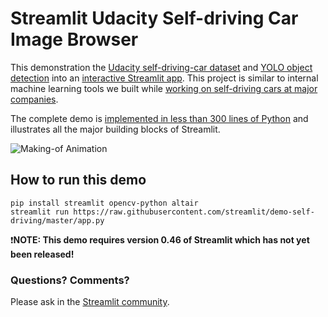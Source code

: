 # Streamlit Udacity Self-driving Car Image Browser

This demonstration the [Udacity self-driving-car dataset](https://github.com/udacity/self-driving-car) and [YOLO object detection](https://pjreddie.com/darknet/yolo) into an [interactive Streamlit app](streamlit.io). This project is similar to internal machine learning tools we built while [working on self-driving cars at major companies](https://www.linkedin.com/in/adrien-treuille-52215718/).

The complete demo is [implemented in less than 300 lines of Python]() and illustrates all the major building blocks of Streamlit.

![Making-of Animation](https://raw.githubusercontent.com/streamlit/demo-self-driving/master/udacity_demo_making_of.gif "Making-of Animation")

## How to run this demo
```
pip install streamlit opencv-python altair
streamlit run https://raw.githubusercontent.com/streamlit/demo-self-driving/master/app.py
```

❗️**NOTE: This demo requires version 0.46 of Streamlit which has not yet been released!**

### Questions? Comments?

Please ask in the [Streamlit community](discuss.streamlit.io).


<!-- 
The demo consists of an app built with Streamlit. The app runs the YOLO model
on images from the Udacity dataset in real time. The demo allows the user to select an image. It shows
a reference 'ground image' for the detected objects and an image with the objects detected by YOLO.

## Where to go from here
Once the app has loaded the model data, use the selection box in the sidebar to the left to either see the source code,
run the app, or see this README

For more details on this app see the [extended README](https://github.com/streamlit/demo-self-driving/blob/master/README-extended.md)

## Links
- This demo is available on Github at https://github.com/streamlit/demo-self-driving
- Yolo: 
- Udacity dataset: 
- Streamlit: https://github.com/streamlit/streamlit -->
